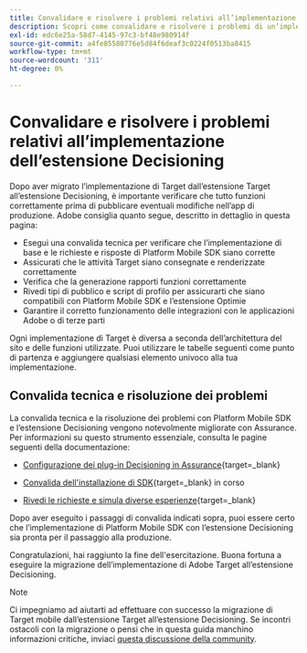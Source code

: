 ```yaml
---
title: Convalidare e risolvere i problemi relativi all’implementazione dell’estensione Decisioning
description: Scopri come convalidare e risolvere i problemi di un’implementazione Adobe Target per dispositivi mobili utilizzando l’estensione Decisioning.
exl-id: edc6e25a-58d7-4145-97c3-bf48e980914f
source-git-commit: a4fe85580776e5d84f6deaf3c0224f0513ba8415
workflow-type: tm+mt
source-wordcount: '311'
ht-degree: 0%

---
```


# Convalidare e risolvere i problemi relativi all’implementazione dell’estensione Decisioning

Dopo aver migrato l’implementazione di Target dall’estensione Target all’estensione Decisioning, è importante verificare che tutto funzioni correttamente prima di pubblicare eventuali modifiche nell’app di produzione. Adobe consiglia quanto segue, descritto in dettaglio in questa pagina:

* Esegui una convalida tecnica per verificare che l’implementazione di base e le richieste e risposte di Platform Mobile SDK siano corrette
* Assicurati che le attività Target siano consegnate e renderizzate correttamente
* Verifica che la generazione rapporti funzioni correttamente
* Rivedi tipi di pubblico e script di profilo per assicurarti che siano compatibili con Platform Mobile SDK e l’estensione Optimie
* Garantire il corretto funzionamento delle integrazioni con le applicazioni Adobe o di terze parti

Ogni implementazione di Target è diversa a seconda dell’architettura del sito e delle funzioni utilizzate. Puoi utilizzare le tabelle seguenti come punto di partenza e aggiungere qualsiasi elemento univoco alla tua implementazione.

## Convalida tecnica e risoluzione dei problemi

La convalida tecnica e la risoluzione dei problemi con Platform Mobile SDK e l’estensione Decisioning vengono notevolmente migliorate con Assurance. Per informazioni su questo strumento essenziale, consulta le pagine seguenti della documentazione:

* [Configurazione dei plug-in Decisioning in Assurance](https://developer.adobe.com/client-sdks/edge/adobe-journey-optimizer-decisioning/assurance-setup/){target=_blank}

* [Convalida dell&#39;installazione di SDK](https://developer.adobe.com/client-sdks/edge/adobe-journey-optimizer-decisioning/optimize-configuration-view/){target=_blank} in corso

* [Rivedi le richieste e simula diverse esperienze](https://developer.adobe.com/client-sdks/edge/adobe-journey-optimizer-decisioning/review-simulate/){target=_blank}

Dopo aver eseguito i passaggi di convalida indicati sopra, puoi essere certo che l’implementazione di Platform Mobile SDK con l’estensione Decisioning sia pronta per il passaggio alla produzione.

Congratulazioni, hai raggiunto la fine dell&#39;esercitazione. Buona fortuna a eseguire la migrazione dell’implementazione di Adobe Target all’estensione Decisioning.

>[!NOTE]
>
>Ci impegniamo ad aiutarti ad effettuare con successo la migrazione di Target mobile dall’estensione Target all’estensione Decisioning. Se incontri ostacoli con la migrazione o pensi che in questa guida manchino informazioni critiche, inviaci [questa discussione della community](https://experienceleaguecommunities.adobe.com/t5/adobe-experience-platform-data/tutorial-discussion-migrate-target-from-at-js-to-web-sdk/m-p/575587#M463).
